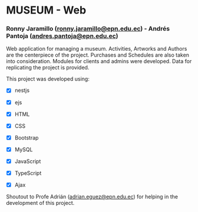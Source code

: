 # MUSEUM - Web
### Ronny Jaramillo (ronny.jaramillo@epn.edu.ec) - Andrés Pantoja (andres.pantoja@epn.edu.ec)

Web application for managing a museum. 
Activities, Artworks and Authors are the centerpiece of the project.
Purchases and Schedules are also taken into consideration.
Modules for clients and admins were developed.
Data for replicating the project is provided.

This project was developed using:

- [X] nestjs
- [X] ejs
- [X] HTML
- [X] CSS
- [X] Bootstrap
- [X] MySQL
- [X] JavaScript
- [X] TypeScript
- [X] Ajax


Shoutout to Profe Adrián (adrian.eguez@epn.edu.ec) for helping in the development of this project. 

